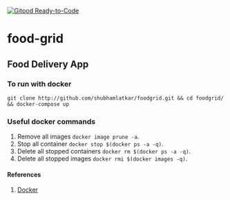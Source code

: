 [![Gitpod Ready-to-Code](https://img.shields.io/badge/Gitpod-Ready--to--Code-blue?logo=gitpod)](https://gitpod.io/#https://github.com/shubhamlatkar/foodgrid)

# food-grid

## Food Delivery App

### To run with docker

```
git clone http://github.com/shubhamlatkar/foodgrid.git && cd foodgrid/ && docker-compose up
```

### Useful docker commands

1. Remove all images `docker image prune -a`.
2. Stop all container `docker stop $(docker ps -a -q)`.
3. Delete all stopped containers `docker rm $(docker ps -a -q)`.
4. Delete all stopped images `docker rmi $(docker images -q)`.

#### References

1. [Docker](https://www.codenotary.com/blog/extremely-useful-docker-commands/)
